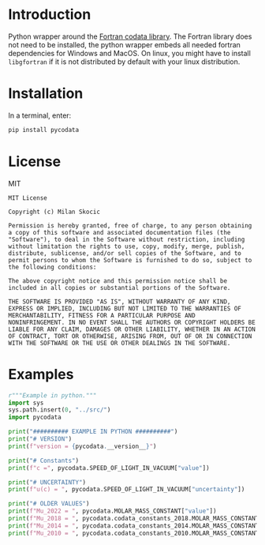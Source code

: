 
# Introduction

Python wrapper around the
[Fortran codata library](https://milanskocic.github.io/codata/ ).
The Fortran library does not need to be installed, the python wrapper embeds all needed fortran dependencies
for Windows and MacOS.
On linux, you might have to install `libgfortran` if it is not distributed by default with your linux distribution. 

# Installation

In a terminal, enter:

```python
pip install pycodata
```

# License

MIT

```
MIT License

Copyright (c) Milan Skocic

Permission is hereby granted, free of charge, to any person obtaining
a copy of this software and associated documentation files (the
"Software"), to deal in the Software without restriction, including
without limitation the rights to use, copy, modify, merge, publish,
distribute, sublicense, and/or sell copies of the Software, and to
permit persons to whom the Software is furnished to do so, subject to
the following conditions:

The above copyright notice and this permission notice shall be
included in all copies or substantial portions of the Software.

THE SOFTWARE IS PROVIDED "AS IS", WITHOUT WARRANTY OF ANY KIND,
EXPRESS OR IMPLIED, INCLUDING BUT NOT LIMITED TO THE WARRANTIES OF
MERCHANTABILITY, FITNESS FOR A PARTICULAR PURPOSE AND
NONINFRINGEMENT. IN NO EVENT SHALL THE AUTHORS OR COPYRIGHT HOLDERS BE
LIABLE FOR ANY CLAIM, DAMAGES OR OTHER LIABILITY, WHETHER IN AN ACTION
OF CONTRACT, TORT OR OTHERWISE, ARISING FROM, OUT OF OR IN CONNECTION
WITH THE SOFTWARE OR THE USE OR OTHER DEALINGS IN THE SOFTWARE.
```


# Examples
```Python
r"""Example in python."""
import sys
sys.path.insert(0, "../src/")
import pycodata

print("########## EXAMPLE IN PYTHON ##########")
print("# VERSION")
print(f"version = {pycodata.__version__}")

print("# Constants")
print(f"c =", pycodata.SPEED_OF_LIGHT_IN_VACUUM["value"])

print("# UNCERTAINTY")
print(f"u(c) = ", pycodata.SPEED_OF_LIGHT_IN_VACUUM["uncertainty"])

print("# OLDER VALUES")
print(f"Mu_2022 = ", pycodata.MOLAR_MASS_CONSTANT["value"])
print(f"Mu_2018 = ", pycodata.codata_constants_2018.MOLAR_MASS_CONSTANT_2018["value"])
print(f"Mu_2014 = ", pycodata.codata_constants_2014.MOLAR_MASS_CONSTANT_2014["value"])
print(f"Mu_2010 = ", pycodata.codata_constants_2010.MOLAR_MASS_CONSTANT_2010["value"])
```
